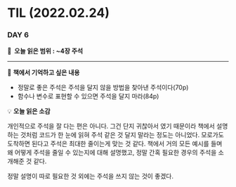 # TIL (2022.02.24)

### DAY 6

**🔖  오늘 읽은 범위 : ~4장 주석**

---

<aside>

📖 **책에서 기억하고 싶은 내용**

</aside>

- 정말로 좋은 주석은 주석을 달지 않을 방법을 찾아낸 주석이다(70p)
- 함수나 변수로 표현할 수 있으면 주석을 달지 마라(84p)

<aside>

💡 **오늘 읽은 소감**

</aside>

개인적으로 주석을 잘 다는 편은 아니다. 그건 단지 귀찮아서 였기 때문이라 책에서 설명하는 것처럼 코드가 한 눈에 읽혀 주석 같은 것 달지 말라는 정도는 아니었다. 모로가도 도착하면 된다고 주석은 최대한 줄이는게 맞는 것 같다. 책에서 거의 모든 예시를 들며 왜 어떻게 주석을 줄일 수 있는지에 대해 설명했고, 정말 간혹 필요한 경우의 주석을 소개해준 것 같다.

정말 설명이 따로 필요한 것 외에는 주석을 쓰지 않는 것이 좋겠다.